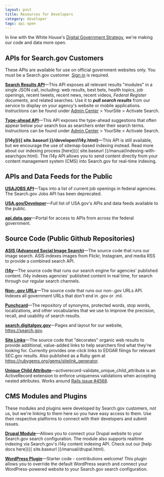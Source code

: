 ```yaml
---
layout: post
title: Resources for Developers
category: developer
tags: api open
---
```


In line with the White House's [Digital Government Strategy](https://www.whitehouse.gov/sites/default/files/omb/egov/digital-government/digital-government.html), we're making our code and data more open.

## APIs for Search.gov Customers

These APIs are available for use on official government websites only. You must be a Search.gov customer. [Sign in](https://search.usa.gov/sites) is required. 

**[Search Results API](https://open.gsa.gov/api/searchgov-results/)**&mdash;This API exposes all relevant results "modules" in a single JSON call, including: web results, best bets, health topics, job openings, recent tweets, recent news, recent videos, *Federal Register* documents, and related searches. Use it to ***pull search results*** from our service to display on your agency's website or mobile applications. Instructions can be found under [Admin Center](https://search.usa.gov/sites/) > YourSite > Activate Search.

**[Type-ahead API](https://open.gsa.gov/api/searchgov-suggestions/)**&mdash;This API exposes the type-ahead suggestions that often appear below your search box as searchers enter their search terms. Instructions can be found under [Admin Center](https://search.usa.gov/sites/) > YourSite > Activate Search.

**[i14y]({{ site.baseurl }}/developer/i14y.html)**&mdash;This API is still available, but we encourage the use of sitemap-based indexing instead. Read more about our indexing process [here]({{ site.baseurl }}/manual/indexing-with-searchgov.html). The i14y API allows you to send content directly from your content management system (CMS) into Search.gov for real-time indexing.

## APIs and Data Feeds for the Public

**[USAJOBS API](https://developer.usajobs.gov)**&mdash;Taps into a list of current job openings in federal agencies. The Search.gov Jobs API has been deprecated.

**[USA.gov/Developer](https://www.usa.gov/developer)**&mdash;Full list of USA.gov's APIs and data feeds available to the public.

**[api.data.gov](https://api.data.gov)**&mdash;Portal for access to APIs from across the federal government. 

## Source Code (Public Github Repositories)

**[ASIS (Advanced Social Image Search)](https://github.com/GSA/asis)**&mdash;The source code that runs our image search. ASIS indexes images from Flickr, Instagram, and media RSS to provide a combined search API.

**[i14y](https://github.com/GSA/i14y)**&mdash;The source code that runs our search engine for agencies' published content. i14y indexes agencies' published content in real time, for search through our regular search channels.

**[Non-.gov URLs](https://github.com/GSA/govt-urls)**&mdash;The source code that runs our non-.gov URLs API. Indexes all government URLs that don't end in .gov or .mil.

**[Punchcard](https://github.com/GSA/punchcard)**&mdash;The repository of synonyms, protected words, stop words, localizations, and other vocabularies that we use to improve the precision, recall, and usability of search results.

**[search.digitalgov.gov](https://github.com/gsa/search.digitalgov.gov)**&mdash;Pages and layout for our website, <https://search.gov>.

**[Site Links](https://github.com/GSA/sitelink_generator)**&mdash;The source code that "decorates" organic web results to provide additional, value-added links to help searchers find what they're looking for. Currently provides one-click links to EDGAR filings for relevant SEC.gov results. Also published as a Ruby gem at <https://rubygems.org/gems/sitelink_generator>.

**[Unique Child Attribute](https://github.com/GSA/activerecord-validate_unique_child_attribute)**&mdash;activerecord-validate_unique_child_attribute is an ActiveRecord extension to enforce uniqueness validations when accepting nested attributes. Works around [Rails issue #4568](https://github.com/rails/rails/issues/4568).

## CMS Modules and Plugins

These modules and plugins were developed by Search.gov customers, not us, but we're linking to them here so you have easy access to them. Use their respective platforms to connect with their developers and submit issues.

**[Drupal Module](https://www.drupal.org/project/usasearch)**&mdash;Allows you to connect your Drupal website to your Search.gov search configuration. The module also supports realtime indexing via Search.gov's i14y content indexing API. Check out our [help docs here]({{ site.baseurl }}/manual/drupal.html).

**[WordPress Plugin](https://github.com/GSA/sites-digitalgov-search)**&mdash;Starter code - contributions welcome! This plugin allows you to override the default WordPress search and connect your WordPress-powered website to your Search.gov search configuration. 
